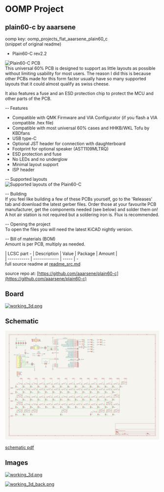 # OOMP Project  
## plain60-c  by aaarsene  
  
oomp key: oomp_projects_flat_aaarsene_plain60_c  
(snippet of original readme)  
  
- Plain60-C rev2.2  
  
![Plain60-C PCB](https://i.imgur.com/RV89nCT.png)  
This universal 60% PCB is designed to support as little layouts as possible without limiting usability for most users. The reason I did this is because other PCBs made for this form factor usually have so many supported layouts that it could almost qualify as swiss cheese.  
  
It also features a fuse and an ESD protection chip to protect the MCU and other parts of the PCB.  
  
-- Features  
- Compatible with QMK Firmware and VIA Configurator (if you flash a VIA compatible .hex file)  
- Compatible with most universal 60% cases and HHKB/WKL Tofu by KBDfans  
- USB type-C  
- Optional JST header for connection with daughterboard  
- Footprint for optional speaker (AST1109MLTRQ)  
- ESD protection and fuse  
- No LEDs and no underglow  
- Minimal layout support  
- ISP header  
  
-- Supported layouts  
![Supported layouts of the Plain60-C](https://i.imgur.com/dq04Csv.png)  
  
-- Building  
If you feel like building a few of these PCBs yourself, go to the 'Releases' tab and download the latest gerber files. Order those at your favourite PCB manufacturer, get the components needed (see below) and solder them on! A hot air station is not required but a soldering iron is. Flux is recommended.  
  
-- Opening the project  
To open the files you will need the latest KiCAD nightly version.  
  
-- Bill of materials (BOM)  
Amount is per PCB, multiply as needed.  
  
| LCSC part - | Description   | Value | Package  | Amount |  
| ----------- | ------------- | ----- | -  
  full source readme at [readme_src.md](readme_src.md)  
  
source repo at: [https://github.com/aaarsene/plain60-c](https://github.com/aaarsene/plain60-c)  
## Board  
  
[![working_3d.png](working_3d_600.png)](working_3d.png)  
## Schematic  
  
[![working_schematic.png](working_schematic_600.png)](working_schematic.png)  
  
[schematic pdf](working_schematic.pdf)  
## Images  
  
[![working_3d.png](working_3d_140.png)](working_3d.png)  
  
[![working_3d_back.png](working_3d_back_140.png)](working_3d_back.png)  
